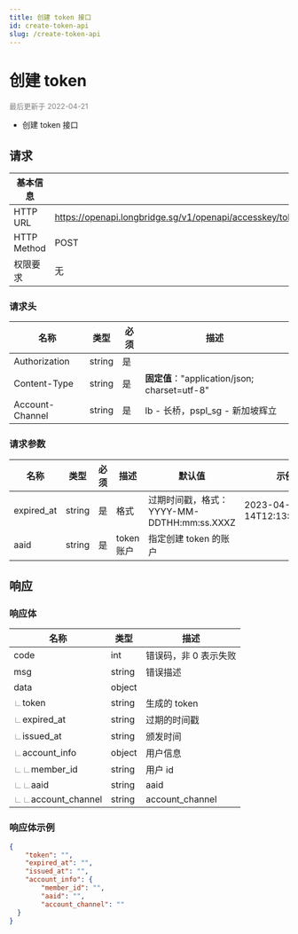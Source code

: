 ```yaml
---
title: 创建 token 接口 
id: create-token-api
slug: /create-token-api
---
```


#  创建 token

<font color='gray' size='2'>最后更新于 2022-04-21</font>

 - 创建 token 接口 

## 请求

| 基本信息        |                                                            |
|-------------|------------------------------------------------------------|
| HTTP URL    | https://openapi.longbridge.sg/v1/openapi/accesskey/token |
| HTTP Method | POST                                                        |
| 权限要求        | 无                                                       |

### 请求头

| 名称            | 类型     | 必须  | 描述                                        |
|---------------|--------|-----|-------------------------------------------|
| Authorization | string | 是   |                                           |
| Content-Type  | string | 是   | **固定值**："application/json; charset=utf-8" |
| Account-Channel | string | 是  | lb - 长桥，pspl_sg - 新加坡辉立 |

### 请求参数

| 名称     | 类型     | 必须 | 描述                                        | 默认值 | 示例                                    |
| -------- | -------- | ---- | ------------------------------------------- | ------ | --------------------------------------- |
| expired_at  | string   |  是   | 格式           |  过期时间戳，格式：YYYY-MM-DDTHH:mm:ss.XXXZ     | 2023-04-14T12:13:57.859Z |
| aaid      |   string |  是 |  token 账户  |  指定创建 token 的账户 |  |

## 响应

### 响应体

| 名称                                                         | 类型     | 描述                                                         |
| ------------------------------------------------------------ | -------- | ------------------------------------------------------------ |
| code                                                         | int      | 错误码，非 0 表示失败                                        |
| msg                                                          | string   | 错误描述                                                     |
| data                                                         | object   |                                                              |
| <font color="grey">∟</font>token                             | string   | 生成的 token                                                      |
| <font color="grey">∟</font>expired_at                      | string   | 过期的时间戳                                                     |
| <font color="grey">∟</font>issued_at                       | string   | 颁发时间                                                     |
| <font color="grey">∟</font>account_info                    | object   | 用户信息                                                         |
| <font color="grey">∟</font><font color="grey">∟</font>member_id | string   | 用户 id                                                      |
| <font color="grey">∟</font><font color="grey">∟</font>aaid | string   | aaid                                                     |
| <font color="grey">∟</font><font color="grey">∟</font>account_channel | string   |  account_channel                                   |


### 响应体示例

```json
{
    "token": "",
    "expired_at": "",
    "issued_at": "",
    "account_info": {
        "member_id": "",
        "aaid": "",
        "account_channel": ""
  }
}
```

